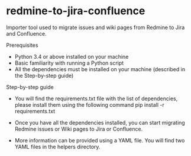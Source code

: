 # redmine-to-jira-confluence
Importer tool used to migrate issues and wiki pages from Redmine to Jira and Confluence. 

Prerequisites
 - Python 3.4 or above installed on your machine 
 - Basic familiarity with running a Python script
 - All the dependencies must be installed on your machine (described in the Step-by-step guide)


Step-by-step guide

 - You will find the requirements.txt file with the list of dependencies, please install them using the following command
   pip install -r requirements.txt

 - Once you have all the dependencies installed, you can start migrating Redmine issues or Wiki pages to Jira or Confluence.
 - More information can be provided using a YAML file. You will find two YAML files in the helpers directory.
